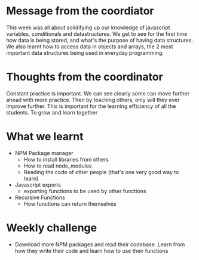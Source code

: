 # Message from the coordiator
This week was all about solidifying up our knowledge of javascript variables, conditionals and datastructures. 
We get to see for the first time how data is being stored, and what's the purpose of having data structures. 
We also learnt how to access data in objects and arrays, the 2 most important data structures being used in everyday programming. 

# Thoughts from the coordinator
Constant practice is important. We can see clearly some can move further ahead with more practice. Then by teaching others, only will they ever improve further. 
This is important for the learning efficiency of all the students. To grow and learn together

# What we learnt
* NPM Package manager
  * How to install libraries from others
  * How to read node_modules
  * Reading the code of other people (that's one very good way to learn)
* Javascript exports
  * exporting functions to be used by other functions
* Recursive Functions
  * How functions can return themselves


# Weekly challenge
* Download more NPM packages and read their codebase. Learn from how they write their code and learn how to use their functions
